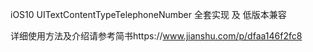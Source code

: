 
iOS10 UITextContentTypeTelephoneNumber  全套实现 及 低版本兼容

详细使用方法及介绍请参考简书https://www.jianshu.com/p/dfaa146f2fc8
